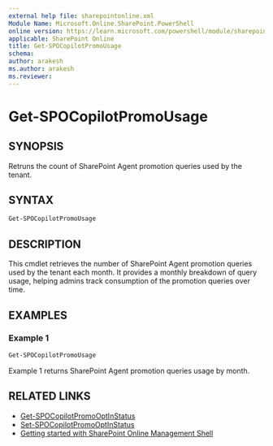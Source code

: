```yaml
---
external help file: sharepointonline.xml
Module Name: Microsoft.Online.SharePoint.PowerShell
online version: https://learn.microsoft.com/powershell/module/sharepoint-online/Get-SPOCopilotPromoUsage
applicable: SharePoint Online
title: Get-SPOCopilotPromoUsage
schema: 
author: arakesh
ms.author: arakesh
ms.reviewer:
---
```


# Get-SPOCopilotPromoUsage

## SYNOPSIS

Retruns the count of SharePoint Agent promotion queries used by the tenant.

## SYNTAX
```powershell
Get-SPOCopilotPromoUsage
```

## DESCRIPTION

This cmdlet retrieves the number of SharePoint Agent promotion queries used by the tenant each month. 
It provides a monthly breakdown of query usage, helping admins track consumption of the promotion queries over time. 

## EXAMPLES

### Example 1

```powershell
Get-SPOCopilotPromoUsage
```

Example 1 returns SharePoint Agent promotion queries usage by month.

## RELATED LINKS
- [Get-SPOCopilotPromoOptInStatus](./Get-SPOCopilotPromoOptInStatus.md)
- [Set-SPOCopilotPromoOptInStatus](./Set-SPOCopilotPromoOptInStatus.md)
- [Getting started with SharePoint Online Management Shell](/powershell/sharepoint/sharepoint-online/connect-sharepoint-online)
